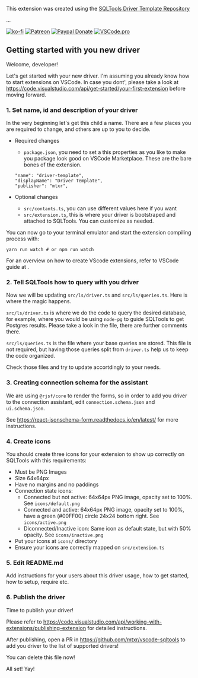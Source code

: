 This extension was created using the [SQLTools Driver Template Repository](https://github.com/mtxr/vsc-sqltools-driver-template) 

...

[![ko-fi](https://ko-fi.com/img/githubbutton_sm.svg)](https://ko-fi.com/Y8Y487W9)
[![Patreon](https://img.shields.io/badge/patreon-support-blue.svg?style=for-the-badge)](https://www.patreon.com/mteixeira)
[![Paypal Donate](https://img.shields.io/badge/paypal-donate-blue.svg?style=for-the-badge)](https://www.paypal.com/cgi-bin/webscr?cmd=_s-xclick&hosted_button_id=RSMB6DGK238V8)
[![VSCode.pro](https://img.shields.io/badge/Supported%20by-VSCode%20Power%20User%20Course%20%E2%86%92-gray.svg?colorA=655BE1&colorB=4F44D6&style=for-the-badge)](https://a.paddle.com/v2/click/16413/111711?link=1227)

## Getting started with you new driver

Welcome, developer!

Let's get started with your new driver. I'm assuming you already know how to start extensions on VSCode.
In case you dont', please take a look at https://code.visualstudio.com/api/get-started/your-first-extension before moving forward.

### 1. Set name, id and description of your driver

In the very beginning let's get this child a name. There are a few places you are required to change, and others are up to you to decide.

- Required changes

  - `package.json`, you need to set a this properties as you like to make you package look good on VSCode Marketplace.
    These are the bare bones of the extension.

  ```
  "name": "driver-template",
  "displayName": "Driver Template",
  "publisher": "mtxr",
  ```

- Optional changes
  - `src/contants.ts`, you can use different values here if you want
  - `src/extension.ts`, this is where your driver is bootstraped and attached to SQLTools. You can customize as needed.

You can now go to your terminal emulator and start the extension compiling process with:

```
yarn run watch # or npm run watch
```

For an overview on how to create VScode extensions, refer to VSCode guide at [](https://code.visualstudio.com/api/get-started/your-first-extension).

### 2. Tell SQLTools how to query with you driver

Now we will be updating `src/ls/driver.ts` and `src/ls/queries.ts`. Here is where the magic happens.

`src/ls/driver.ts` is where we do the code to query the desired database, for example, where you would be using `node-pg` to
guide SQLTools to get Postgres results. Please take a look in the file, there are further comments there.

`src/ls/queries.ts` is the file where your base queries are stored. This file is not required, but having those queries split from `driver.ts`
help us to keep the code organized.

Check those files and try to update accortdingly to your needs.

### 3. Creating connection schema for the assistant

We are using `@rjsf/core` to render the forms, so in order to add you driver to the connection assistant,
edit `connection.schema.json` and `ui.schema.json`.

See https://react-jsonschema-form.readthedocs.io/en/latest/ for more instructions.

### 4. Create icons

You should create three icons for your extension to show up correctly on SQLTools with this requirements:

- Must be PNG Images
- Size 64x64px
- Have no margins and no paddings
- Connection state icons:
  - Connected but not active: 64x64px PNG image, opacity set to 100%. See `icons/default.png`
  - Connected and active: 64x64px PNG image, opacity set to 100%, have a green (#00FF00) circle 24x24 bottom right. See `icons/active.png`
  - Diconnected/Inactive icon: Same icon as default state, but with 50% opacity. See `icons/inactive.png`
- Put your icons at `icons/` directory
- Ensure your icons are correctly mapped on `src/extension.ts`

### 5. Edit README.md

Add instructions for your users about this driver usage, how to get started, how to setup, require etc.

### 6. Publish the driver

Time to publish your driver!

Please refer to https://code.visualstudio.com/api/working-with-extensions/publishing-extension for detailed instructions.

After publishing, open a PR in https://github.com/mtxr/vscode-sqltools to add you driver to the list of supported drivers!

You can delete this file now!

All set! Yay!
